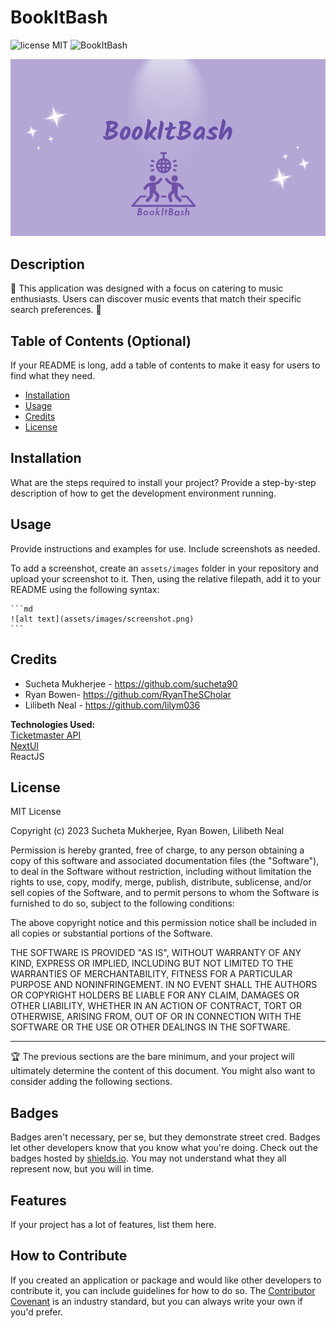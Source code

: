 # BookItBash
![license MIT](https://img.shields.io/badge/license-MIT-green)
![BookItBash](https://img.shields.io/github/languages/top/sucheta90/BookItBash)


![image](./assets/Project.png)

## Description
 🎵 This application was designed with a focus on catering to music enthusiasts. Users can discover music events that match their specific search preferences.  🎵

## Table of Contents (Optional)

If your README is long, add a table of contents to make it easy for users to find what they need.

- [Installation](#installation)
- [Usage](#usage)
- [Credits](#credits)
- [License](#license)

## Installation

What are the steps required to install your project? Provide a step-by-step description of how to get the development environment running.

## Usage

Provide instructions and examples for use. Include screenshots as needed.

To add a screenshot, create an `assets/images` folder in your repository and upload your screenshot to it. Then, using the relative filepath, add it to your README using the following syntax:

    ```md
    ![alt text](assets/images/screenshot.png)
    ```

## Credits
- Sucheta Mukherjee - https://github.com/sucheta90
- Ryan Bowen- https://github.com/RyanTheSCholar
- Lilibeth Neal - https://github.com/lilym036

**Technologies Used:**
<br><a href="https://developer.ticketmaster.com/products-and-docs/">Ticketmaster API</a>
<br><a href="https://nextui.org/">NextUI</a>
<br>ReactJS
<br>


## License

MIT License

Copyright (c) 2023 Sucheta Mukherjee, Ryan Bowen, Lilibeth Neal

Permission is hereby granted, free of charge, to any person obtaining a copy
of this software and associated documentation files (the "Software"), to deal
in the Software without restriction, including without limitation the rights
to use, copy, modify, merge, publish, distribute, sublicense, and/or sell
copies of the Software, and to permit persons to whom the Software is
furnished to do so, subject to the following conditions:

The above copyright notice and this permission notice shall be included in all
copies or substantial portions of the Software.

THE SOFTWARE IS PROVIDED "AS IS", WITHOUT WARRANTY OF ANY KIND, EXPRESS OR
IMPLIED, INCLUDING BUT NOT LIMITED TO THE WARRANTIES OF MERCHANTABILITY,
FITNESS FOR A PARTICULAR PURPOSE AND NONINFRINGEMENT. IN NO EVENT SHALL THE
AUTHORS OR COPYRIGHT HOLDERS BE LIABLE FOR ANY CLAIM, DAMAGES OR OTHER
LIABILITY, WHETHER IN AN ACTION OF CONTRACT, TORT OR OTHERWISE, ARISING FROM,
OUT OF OR IN CONNECTION WITH THE SOFTWARE OR THE USE OR OTHER DEALINGS IN THE
SOFTWARE.

---

🏆 The previous sections are the bare minimum, and your project will ultimately determine the content of this document. You might also want to consider adding the following sections.

## Badges



Badges aren't necessary, per se, but they demonstrate street cred. Badges let other developers know that you know what you're doing. Check out the badges hosted by [shields.io](https://shields.io/). You may not understand what they all represent now, but you will in time.

## Features

If your project has a lot of features, list them here.

## How to Contribute

If you created an application or package and would like other developers to contribute it, you can include guidelines for how to do so. The [Contributor Covenant](https://www.contributor-covenant.org/) is an industry standard, but you can always write your own if you'd prefer.
